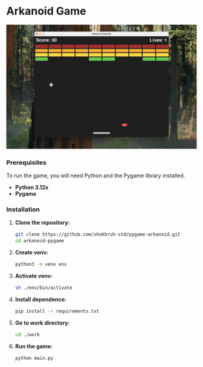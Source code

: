 # Arkanoid Game

![image](screenshot.png)

### Prerequisites

To run the game, you will need Python and the Pygame library installed.

* **Python 3.12x**
* **Pygame**

### Installation

1.  **Clone the repository:**
    ```sh
    git clone https://github.com/shokhruh-std/pygame-arkanoid.git
    cd arkanoid-pygame
    ```

2.  **Create venv:**
    ```sh
    python3 -m venv env
    ```

3.  **Activate venv:**
    ```sh
    sh ./env/bin/activate
    ```

4.  **Install dependence:**
    ```sh
    pip install -r requirements.txt
    ```

5.  **Go to work directory:**
    ```sh
    cd ./work
    ```

6.  **Run the game:**
    ```sh
    python main.py
    ```